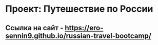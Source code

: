 # Проект: Путешествие по России

## Ссылка на сайт - https://ero-sennin9.github.io/russian-travel-bootcamp/ 
